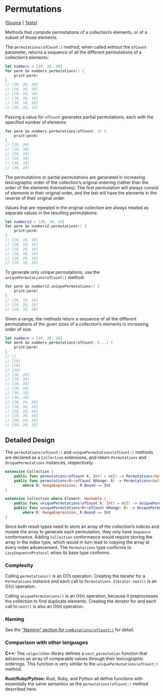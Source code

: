 # Permutations

[[Source](https://github.com/apple/swift-algorithms/blob/main/Sources/Algorithms/Permutations.swift) | 
 [Tests](https://github.com/apple/swift-algorithms/blob/main/Tests/SwiftAlgorithmsTests/PermutationsTests.swift)]

Methods that compute permutations of a collection’s elements, or of a subset of
those elements.

The `permutations(ofCount:)` method, when called without the `ofCount`
parameter, returns a sequence of all the different permutations of a
collection’s elements:

```swift
let numbers = [10, 20, 30]
for perm in numbers.permutations() {
    print(perm)
}
// [10, 20, 30]
// [10, 30, 20]
// [20, 10, 30]
// [20, 30, 10]
// [30, 10, 20]
// [30, 20, 10]
```

Passing a value for `ofCount` generates partial permutations, each with the
specified number of elements:

```swift
for perm in numbers.permutations(ofCount: 2) {
    print(perm)
}
// [10, 20]
// [10, 30]
// [20, 10]
// [20, 30]
// [30, 10]
// [30, 20]
```

The permutations or partial permutations are generated in increasing
lexicographic order of the collection’s original ordering (rather than the order
of the elements themselves). The first permutation will always consist of
elements in their original order, and the last will have the elements in the
reverse of their original order.

Values that are repeated in the original collection are always treated as
separate values in the resulting permutations:

```swift
let numbers2 = [20, 10, 10]
for perm in numbers2.permutations() {
    print(perm)
}
// [20, 10, 10]
// [20, 10, 10]
// [10, 20, 10]
// [10, 10, 20]
// [10, 20, 10]
// [10, 10, 20]
```

To generate only unique permutations, use the `uniquePermutations(ofCount:)` method:

```swift
for perm in numbers2.uniquePermutations() {
    print(perm)
}
// [20, 10, 10]
// [10, 20, 10]
// [10, 10, 20]
```

Given a range, the methods return a sequence of all the different permutations of the given sizes of a collection’s elements in increasing order of size.

```swift
let numbers = [10, 20, 30]
for perm in numbers.permutations(ofCount: 0...) {
    print(perm)
}
// []
// [10]
// [20]
// [30]
// [10, 20]
// [10, 30]
// [20, 10]
// [20, 30]
// [30, 10]
// [30, 20]
// [10, 20, 30]
// [10, 30, 20]
// [20, 10, 30]
// [20, 30, 10]
// [30, 10, 20]
// [30, 20, 10]
```

## Detailed Design

The `permutations(ofCount:)` and `uniquePermutations(ofCount:)` methods are declared as a `Collection` extensions,
and return `Permutations` and `UniquePermutations` instances, respectively:

```swift
extension Collection {
    public func permutations(ofCount k: Int? = nil) -> Permutations<Self>
    public func permutations<R>(ofCount kRange: R) -> Permutations<Self>
        where R: RangeExpression, R.Bound == Int
}

extension Collection where Element: Hashable {
    public func uniquePermutations(ofCount k: Int? = nil) -> UniquePermutations<Self>
    public func uniquePermutations<R>(ofCount kRange: R) -> UniquePermutations<Self>
        where R: RangeExpression, R.Bound == Int
}
```

Since both result types need to store an array of the collection’s
indices and mutate the array to generate each permutation, they only
have `Sequence` conformance. Adding `Collection` conformance would require
storing the array in the index type, which would in turn lead to copying the
array at every index advancement. The `Permutations` type
conforms to `LazySequenceProtocol` when its base type conforms.

### Complexity

Calling `permutations()` is an O(1) operation. Creating the iterator for a
`Permutations` instance and each call to `Permutations.Iterator.next()` is an
O(_n_) operation.

Calling `uniquePermutations()` is an O(_n_) operation, because it preprocesses the
collection to find duplicate elements. Creating the iterator for and each call to 
`next()` is also an O(_n_) operation.

### Naming

See the ["Naming" section for `combinations(ofCount:)`](Combinations.md#naming) for detail.

### Comparison with other languages

**C++:** The `<algorithm>` library defines a `next_permutation` function that
advances an array of comparable values through their lexicographic orderings.
This function is very similar to the `uniquePermutations(ofCount:)` method.

**Rust/Ruby/Python:** Rust, Ruby, and Python all define functions with
essentially the same semantics as the `permutations(ofCount:)` method 
described here.
